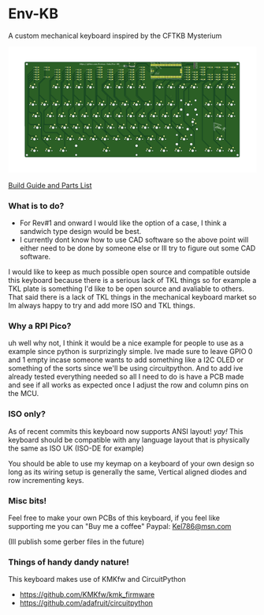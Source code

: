 # Env-KB
 A custom mechanical keyboard inspired by the CFTKB Mysterium

![Front](KBFront.png?raw=true "Front of PCB")

[Build Guide and Parts List](guide-and-parts.pdf)

### What is to do?
* For Rev#1 and onward I would like the option of a case, I think a sandwich type design would be best.
* I currently dont know how to use CAD software so the above point will either need to be done by someone else or Ill try to figure out some CAD software.

I would like to keep as much possible open source and compatible outside this keyboard because there is a serious lack of TKL things so for example a TKL plate is something I'd like to be open source and avaliable to others.
That said there is a lack of TKL things in the mechanical keyboard market so Im always happy to try and add more ISO and TKL things.


### Why a RPI Pico?
uh well why not, I think it would be a nice example for people to use as a example since python is surprizingly simple.
Ive made sure to leave GPIO 0 and 1 empty incase someone wants to add something like a I2C OLED or something of the sorts since we'll be using circuitpython.
And to add ive already tested everything needed so all I need to do is have a PCB made and see if all works as expected once I adjust the row and column pins on the MCU.

### ISO only?
As of recent commits this keyboard now supports ANSI layout! *yay!*
This keyboard should be compatible with any language layout that is physically the same as ISO UK (ISO-DE for example)

You should be able to use my keymap on a keyboard of your own design so long as its wiring setup is generally the same, Vertical aligned diodes and row incrementing keys.

### Misc bits!
Feel free to make your own PCBs of this keyboard, if you feel like supporting me you can "Buy me a coffee"
Paypal: Kel786@msn.com

(Ill publish some gerber files in the future)

### Things of handy dandy nature!
This keyboard makes use of KMKfw and CircuitPython
* https://github.com/KMKfw/kmk_firmware
* https://github.com/adafruit/circuitpython
